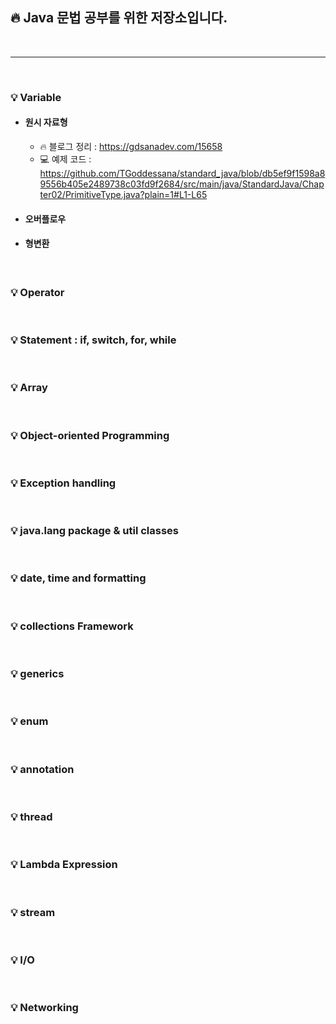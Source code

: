 ## :fire: Java 문법 공부를 위한 저장소입니다.

<br/>

---

<br/>

### :bulb: Variable

- #### 원시 자료형
    - :fire:  블로그 정리 : https://gdsanadev.com/15658
    - :computer: 예제
      코드 : https://github.com/TGoddessana/standard_java/blob/db5ef9f1598a89556b405e2489738c03fd9f2684/src/main/java/StandardJava/Chapter02/PrimitiveType.java?plain=1#L1-L65
- #### 오버플로우
- #### 형변환

<br/>

### :bulb: Operator

<br/>

### :bulb: Statement : if, switch, for, while

<br/>

### :bulb: Array

<br/>

### :bulb: Object-oriented Programming

<br/>

### :bulb: Exception handling

<br/>

### :bulb: java.lang package & util classes

<br/>

### :bulb: date, time and formatting

<br/>

### :bulb: collections Framework

<br/>

### :bulb: generics

<br/>

### :bulb: enum

<br/>

### :bulb: annotation

<br/>

### :bulb: thread

<br/>

### :bulb: Lambda Expression

<br/>

### :bulb: stream

<br/>

### :bulb: I/O

<br/>

### :bulb: Networking



